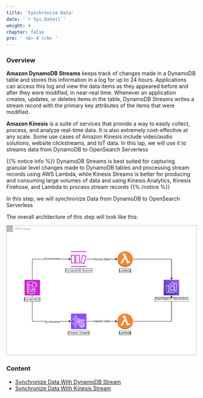 ```yaml
---
title: 'Synchronize Data'
date: '`r Sys.Date()`'
weight: 4
chapter: false
pre: ' <b> 4 </b> '
---
```


### Overview

**Amazon DynamoDB Streams** keeps track of changes made in a DynamoDB table and stores this information in a log for up to 24 hours. Applications can access this log and view the data items as they appeared before and after they were modified, in near-real time.
Whenever an application creates, updates, or deletes items in the table, DynamoDB Streams writes a stream record with the primary key attributes of the items that were modified.

**Amazon Kinesis** is a suite of services that provide a way to easily collect, process, and analyze real-time data. It is also extremely cost-effective at any scale. Some use cases of Amazon Kinesis include video/audio solutions, website clickstreams, and IoT data. In this lap, we will use it to streams data from DynamoDB to OpenSearch Serverless

{{% notice info %}}
DynamoDB Streams is best suited for capturing granular level changes made to DynamoDB tables and processing stream records using AWS Lambda, while Kinesis Streams is better for producing and consuming large volumes of data and using Kinesis Analytics, Kinesis Firehose, and Lambda to process stream records
{{% /notice %}}

In this step, we will synchronize Data from DynamoDB to OpenSearch Serverless

The overall architecture of this step will look like this:

![Basic Architecture](/images/4.synchronize/synchronizearchitecture.png)

### Content

- [Synchronize Data With DynamoDB Stream](4.1-dynamodbstream//)
- [Synchronize Data With Kinesis Stream](4.2-kinesisstream/)
